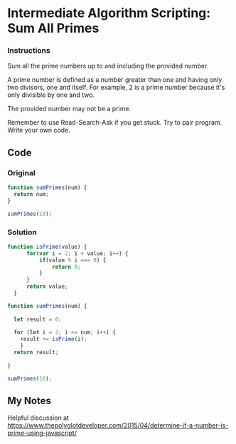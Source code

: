 # Intermediate Algorithm Scripting: Sum All Primes

### Instructions

Sum all the prime numbers up to and including the provided number.

A prime number is defined as a number greater than one and having only two divisors, one and itself. For example, 2 is a prime number because it's only divisible by one and two.

The provided number may not be a prime.

Remember to use Read-Search-Ask if you get stuck. Try to pair program. Write your own code.

## Code

### Original

```javascript
function sumPrimes(num) {
  return num;
}

sumPrimes(10);
```

### Solution

```javascript
function isPrime(value) {
      for(var i = 2; i < value; i++) {
          if(value % i === 0) {
              return 0;
          }
      }
      return value;
  }

function sumPrimes(num) {
  
  let result = 0;
  
  for (let i = 2; i <= num; i++) {
    result += isPrime(i);
    }
  return result;
  
}

sumPrimes(10);
```

## My Notes

Helpful discussion at https://www.thepolyglotdeveloper.com/2015/04/determine-if-a-number-is-prime-using-javascript/
